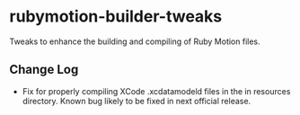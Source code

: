 rubymotion-builder-tweaks
=========================

Tweaks to enhance the building and compiling of Ruby Motion files.

Change Log
----------
* Fix for properly compiling XCode .xcdatamodeld files in the in resources directory. Known bug likely to be fixed in next official release. 